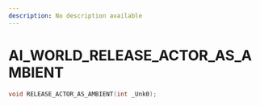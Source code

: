 ```yaml
---
description: No description available 
---
```


# AI_WORLD\_RELEASE_ACTOR_AS_AMBIENT

```cpp
void RELEASE_ACTOR_AS_AMBIENT(int _Unk0);
```